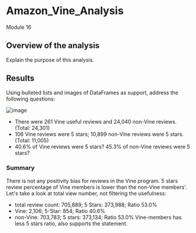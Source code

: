 # Amazon_Vine_Analysis
Module 16

## Overview of the analysis

Explain the purpose of this analysis.

## Results

Using bulleted lists and images of DataFrames as support, address the following questions:

![image](https://user-images.githubusercontent.com/48306359/139502180-93252f20-ae24-4bfa-ba5e-3a3274859c5e.png)


* There were 261 Vine useful reviews and 24,040 non-Vine reviews. (Total: 24,301)
* 106 Vine reviews were 5 stars; 10,899 non-Vine reviews were 5 stars. (Total: 11,005)
* 40.6% of Vine reviews were 5 stars? 45.3% of non-Vine reviews were 5 stars?

### Summary

There is not any positivity bias for reviews in the Vine program. 5 stars review percentage of Vine members is lower than the non-Vine members'. 
Let's take a look at total view number, not filtering the usefulness: 
* total review count: 705,889; 5 Stars: 373,988; Ratio 53.0%
* Vine: 2,106; 5-Star: 854; Ratio 40.6%
* non-Vine: 703,783; 5 stars: 373,134; Ratio 53.0%
Vine-members has less 5 stars ratio, also supports the statement.
